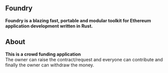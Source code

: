 ## Foundry

**Foundry is a blazing fast, portable and modular toolkit for Ethereum application development written in Rust.**

## About
**This is a crowd funding application**<br>
The owner can raise the contract/request and everyone can contribute and finally the owner can withdraw the money. 
